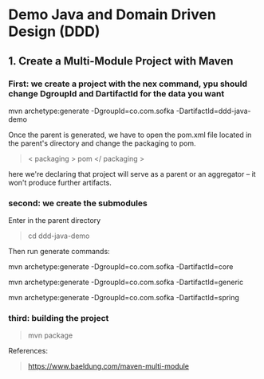 # Demo Java and Domain Driven Design (DDD)

## 1. Create a Multi-Module Project with Maven

### First: we create a project with the nex command, ypu should change DgroupId and DartifactId for the data you want

mvn archetype:generate -DgroupId=co.com.sofka -DartifactId=ddd-java-demo 

Once the parent is generated, we have to open the pom.xml file located in the parent's directory and change the packaging to pom.

> < packaging > pom </ packaging >

here  we're declaring that project will serve as a parent or an aggregator – it won't produce further artifacts.

### second: we create the submodules

Enter in the parent directory

> cd ddd-java-demo

Then run generate commands:

mvn archetype:generate -DgroupId=co.com.sofka  -DartifactId=core 

mvn archetype:generate -DgroupId=co.com.sofka  -DartifactId=generic 

mvn archetype:generate -DgroupId=co.com.sofka  -DartifactId=spring

### third: building the project 

> mvn package


References: 
> https://www.baeldung.com/maven-multi-module





